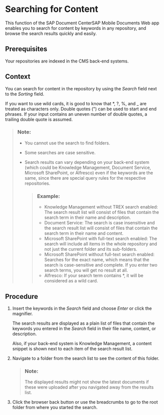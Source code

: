 <!-- loioccffb7206136447ba2b9c8047144e8a4 -->

# Searching for Content

This function of the SAP Document CenterSAP Mobile Documents Web app enables you to search for content by keywords in any repository, and browse the search results quickly and easily.



## Prerequisites

Your repositories are indexed in the CMS back-end systems.



## Context

You can search for content in the repository by using the *Search* field next to the *Sorting* field.

If you want to use wild cards, it is good to know that \*, ?, %, and \_ are treated as characters only. Double quotes \("\) can be used to start and end phrases. If your input contains an uneven number of double quotes, a trailing double quote is assumed.

> ### Note:  
> -   You cannot use the search to find folders.
> -   Some searches are case sensitive.
> -   Search results can vary depending on your back-end system \(which could be Knowledge Management, Document Service, Microsoft SharePoint, or Alfresco\) even if the keywords are the same, since there are special query rules for the respective repositories.
> 
>     > ### Example:  
>     > -   Knowledge Management without TREX search enabled: The search result list will consist of files that contain the search term in their name and description.
>     > -   Document Service: The search is case insensitive and the search result list will consist of files that contain the search term in their name and content.
>     > -   Microsoft SharePoint with full-text search enabled: The search will include all items in the whole repository and not just the current folder and its sub-folders.
>     > -   Microsoft SharePoint without full-text search enabled: Searches for the exact name, which means that the search is case-sensitive and complete. If you enter two search terms, you will get no result at all.
>     > -   Alfresco: If your search term contains \*, it will be considered as a wild card.



## Procedure

1.  Insert the keywords in the *Search* field and choose *Enter* or click the magnifier.

    The search results are displayed as a plain list of files that contain the keywords you entered in the *Search* field in their file name, content, or description.

    Also, if your back-end system is Knowledge Management, a content snippet is shown next to each item of the search result list.

2.  Navigate to a folder from the search list to see the content of this folder.

    > ### Note:  
    > The displayed results might not show the latest documents if these were uploaded after you navigated away from the results list.

3.  Click the browser back button or use the breadcrumbs to go to the root folder from where you started the search.


